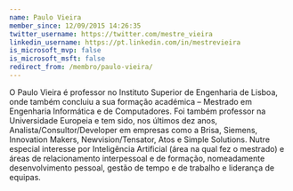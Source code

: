 ```yaml
---
name: Paulo Vieira
member_since: 12/09/2015 14:26:35
twitter_username: https://twitter.com/mestre_vieira
linkedin_username: https://pt.linkedin.com/in/mestrevieira
is_microsoft_mvp: false
is_microsoft_msft: false
redirect_from: /membro/paulo-vieira/
---
```

O Paulo Vieira é professor no Instituto Superior de Engenharia de Lisboa, onde também concluiu a sua formação académica – Mestrado em Engenharia Informática e de Computadores. Foi também professor na Universidade Europeia e tem sido, nos últimos dez anos, Analista/Consultor/Developer em empresas como a Brisa, Siemens, Innovation Makers, Newvision/Tensator, Atos e Simple Solutions.
Nutre especial interesse por Inteligência Artificial (área na qual fez o mestrado) e áreas de relacionamento interpessoal e de formação, nomeadamente desenvolvimento pessoal, gestão de tempo e de trabalho e liderança de equipas.
